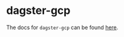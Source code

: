 # dagster-gcp

The docs for `dagster-gcp` can be found
[here](https://docs.dagster.io/_apidocs/libraries/dagster-gcp).
